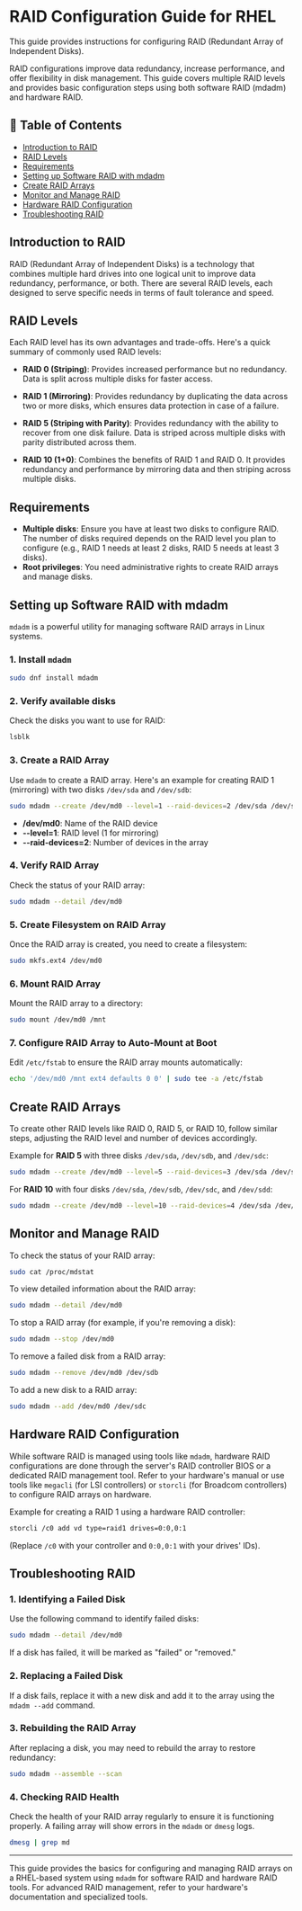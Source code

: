 # RAID Configuration Guide for RHEL  

This guide provides instructions for configuring RAID (Redundant Array of Independent Disks). 

RAID configurations improve data redundancy, increase performance, and offer flexibility in disk management. This guide covers multiple RAID levels and provides basic configuration steps using both software RAID (mdadm) and hardware RAID.

## 📌 Table of Contents  

- [Introduction to RAID](#introduction-to-raid)  
- [RAID Levels](#raid-levels)  
- [Requirements](#requirements)  
- [Setting up Software RAID with mdadm](#setting-up-software-raid-with-mdadm)  
- [Create RAID Arrays](#create-raid-arrays)  
- [Monitor and Manage RAID](#monitor-and-manage-raid)  
- [Hardware RAID Configuration](#hardware-raid-configuration)  
- [Troubleshooting RAID](#troubleshooting-raid)  

## Introduction to RAID  

RAID (Redundant Array of Independent Disks) is a technology that combines multiple hard drives into one logical unit to improve data redundancy, performance, or both. There are several RAID levels, each designed to serve specific needs in terms of fault tolerance and speed.

## RAID Levels  

Each RAID level has its own advantages and trade-offs. Here's a quick summary of commonly used RAID levels:  

- **RAID 0 (Striping)**: Provides increased performance but no redundancy. Data is split across multiple disks for faster access.  

- **RAID 1 (Mirroring)**: Provides redundancy by duplicating the data across two or more disks, which ensures data protection in case of a failure.  

- **RAID 5 (Striping with Parity)**: Provides redundancy with the ability to recover from one disk failure. Data is striped across multiple disks with parity distributed across them.  

- **RAID 10 (1+0)**: Combines the benefits of RAID 1 and RAID 0. It provides redundancy and performance by mirroring data and then striping across multiple disks.  

## Requirements  

- **Multiple disks**: Ensure you have at least two disks to configure RAID. The number of disks required depends on the RAID level you plan to configure (e.g., RAID 1 needs at least 2 disks, RAID 5 needs at least 3 disks).  
- **Root privileges**: You need administrative rights to create RAID arrays and manage disks.  

## Setting up Software RAID with mdadm  

`mdadm` is a powerful utility for managing software RAID arrays in Linux systems.

### 1. Install `mdadm`  

```bash
sudo dnf install mdadm
```

### 2. Verify available disks

Check the disks you want to use for RAID:
```bash
lsblk
```

### 3. Create a RAID Array

Use `mdadm` to create a RAID array. Here's an example for creating RAID 1 (mirroring) with two disks `/dev/sda` and `/dev/sdb`:
```bash
sudo mdadm --create /dev/md0 --level=1 --raid-devices=2 /dev/sda /dev/sdb
```

- **/dev/md0**: Name of the RAID device
- **--level=1**: RAID level (1 for mirroring)
- **--raid-devices=2**: Number of devices in the array

### 4. Verify RAID Array

Check the status of your RAID array:
```bash
sudo mdadm --detail /dev/md0
```

### 5. Create Filesystem on RAID Array

Once the RAID array is created, you need to create a filesystem:
```bash
sudo mkfs.ext4 /dev/md0
```

### 6. Mount RAID Array

Mount the RAID array to a directory:
```bash
sudo mount /dev/md0 /mnt
```

### 7. Configure RAID Array to Auto-Mount at Boot

Edit `/etc/fstab` to ensure the RAID array mounts automatically:
```bash
echo '/dev/md0 /mnt ext4 defaults 0 0' | sudo tee -a /etc/fstab
```

## Create RAID Arrays

To create other RAID levels like RAID 0, RAID 5, or RAID 10, follow similar steps, adjusting the RAID level and number of devices accordingly.

Example for **RAID 5** with three disks `/dev/sda`, `/dev/sdb`, and `/dev/sdc`:
```bash
sudo mdadm --create /dev/md0 --level=5 --raid-devices=3 /dev/sda /dev/sdb /dev/sdc
```

For **RAID 10** with four disks `/dev/sda`, `/dev/sdb`, `/dev/sdc`, and `/dev/sdd`:
```bash
sudo mdadm --create /dev/md0 --level=10 --raid-devices=4 /dev/sda /dev/sdb /dev/sdc /dev/sdd
```

## Monitor and Manage RAID

To check the status of your RAID array:
```bash
sudo cat /proc/mdstat
```

To view detailed information about the RAID array:
```bash
sudo mdadm --detail /dev/md0
```

To stop a RAID array (for example, if you're removing a disk):
```bash
sudo mdadm --stop /dev/md0
```

To remove a failed disk from a RAID array:
```bash
sudo mdadm --remove /dev/md0 /dev/sdb
```

To add a new disk to a RAID array:
```bash
sudo mdadm --add /dev/md0 /dev/sdc
```

## Hardware RAID Configuration

While software RAID is managed using tools like `mdadm`, hardware RAID configurations are done through the server's RAID controller BIOS or a dedicated RAID management tool. Refer to your hardware's manual or use tools like `megacli` (for LSI controllers) or `storcli` (for Broadcom controllers) to configure RAID arrays on hardware.

Example for creating a RAID 1 using a hardware RAID controller:
```bash
storcli /c0 add vd type=raid1 drives=0:0,0:1
```

(Replace `/c0` with your controller and `0:0,0:1` with your drives' IDs).

## Troubleshooting RAID

### 1. Identifying a Failed Disk

Use the following command to identify failed disks:
```bash
sudo mdadm --detail /dev/md0
```

If a disk has failed, it will be marked as "failed" or "removed."

### 2. Replacing a Failed Disk

If a disk fails, replace it with a new disk and add it to the array using the `mdadm --add` command.

### 3. Rebuilding the RAID Array

After replacing a disk, you may need to rebuild the array to restore redundancy:
```bash
sudo mdadm --assemble --scan
```

### 4. Checking RAID Health

Check the health of your RAID array regularly to ensure it is functioning properly. A failing array will show errors in the `mdadm` or `dmesg` logs.
```bash
dmesg | grep md
```

---

This guide provides the basics for configuring and managing RAID arrays on a RHEL-based system using `mdadm` for software RAID and hardware RAID tools. For advanced RAID management, refer to your hardware's documentation and specialized tools.
